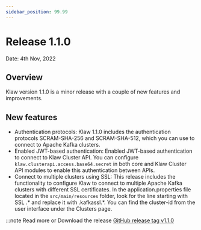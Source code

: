 ```yaml
---
sidebar_position: 99.99
---
```


# Release 1.1.0

Date: 4th Nov, 2022

## Overview

Klaw version 1.1.0 is a minor release with a couple of new features and
improvements.

## New features

- Authentication protocols: Klaw 1.1.0 includes the authentication
  protocols SCRAM-SHA-256 and SCRAM-SHA-512, which you can use to
  connect to Apache Kafka clusters.
- Enabled JWT-based authentication: Enabled JWT-based authentication
  to connect to Klaw Cluster API. You can configure
  `klaw.clusterapi.access.base64.secret` in both core and Klaw Cluster API
  modules to enable this authentication between APIs.
- Connect to multiple clusters using SSL: This release includes the
  functionality to configure Klaw to connect to multiple Apache Kafka
  clusters with different SSL certificates. In the
  application.properties file located in the `src/main/resources`
  folder, look for the line starting with SSL .\* and replace it with
  .kafkassl.\*. You can find the cluster-id from the user interface
  under the Clusters page.

:::note
Read more or Download the release
[GitHub release tag v1.1.0](https://github.com/aiven/klaw/releases/tag/v1.1.0)

